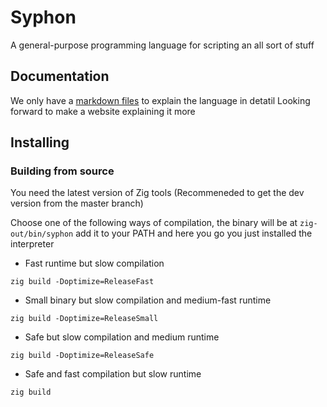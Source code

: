 # Syphon

A general-purpose programming language for scripting an all sort of stuff

## Documentation

We only have a [markdown files](docs) to explain the language in detatil
Looking forward to make a website explaining it more

## Installing

### Building from source

You need the latest version of Zig tools (Recommeneded to get the dev version from the master branch)

Choose one of the following ways of compilation, the binary will be at `zig-out/bin/syphon` add it to your PATH and here you go you just installed the interpreter

- Fast runtime but slow compilation 
```
zig build -Doptimize=ReleaseFast
```

- Small binary but slow compilation and medium-fast runtime
```
zig build -Doptimize=ReleaseSmall
```

- Safe but slow compilation and medium runtime
```
zig build -Doptimize=ReleaseSafe
```

- Safe and fast compilation but slow runtime
```
zig build
```
